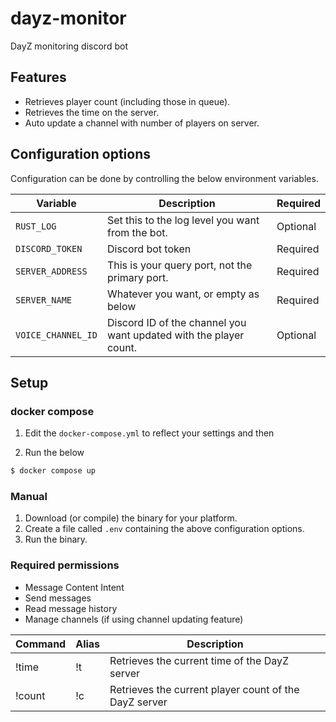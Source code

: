 # dayz-monitor

DayZ monitoring discord bot

## Features

- Retrieves player count (including those in queue).
- Retrieves the time on the server.
- Auto update a channel with number of players on server.

## Configuration options

Configuration can be done by controlling the below environment variables.

| Variable | Description | Required |
|----------|-------------|----------|
| `RUST_LOG` | Set this to the log level you want from the bot. | Optional |
| `DISCORD_TOKEN` | Discord bot token | Required |
| `SERVER_ADDRESS` | This is your query port, not the primary port. | Required |
| `SERVER_NAME` | Whatever you want, or empty as below | Required |
| `VOICE_CHANNEL_ID` | Discord ID of the channel you want updated with the player count. | Optional |

## Setup

### docker compose

1. Edit the `docker-compose.yml` to reflect your settings and then

2. Run the below

```bash
$ docker compose up
```

### Manual

1. Download (or compile) the binary for your platform.
2. Create a file called `.env` containing the above configuration options.
3. Run the binary.

### Required permissions

- Message Content Intent
- Send messages
- Read message history
- Manage channels (if using channel updating feature)

| Command | Alias | Description |
|---------|-------|-------------|
| !time | !t | Retrieves the current time of the DayZ server |
| !count | !c | Retrieves the current player count of the DayZ server |